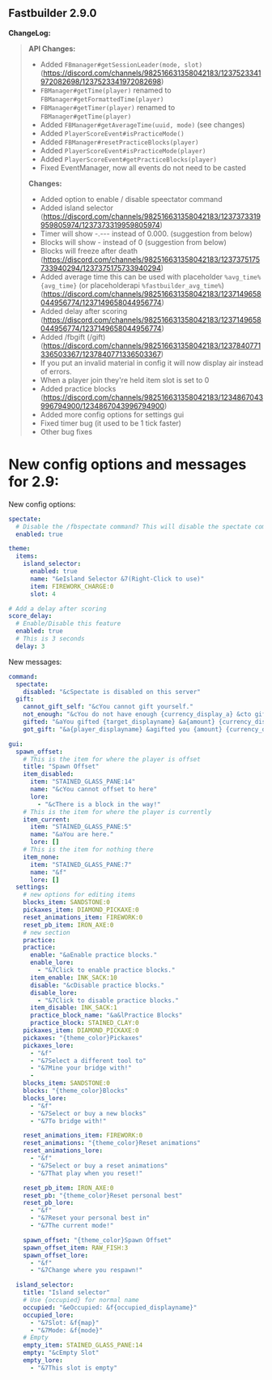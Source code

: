 ## Fastbuilder 2.9.0

**ChangeLog:**
> **API Changes:**
> - Added `FBmanager#getSessionLeader(mode, slot)` (https://discord.com/channels/982516631358042183/1237523341972082698/1237523341972082698)
> - `FBManager#getTime(player)` renamed to `FBManager#getFormattedTime(player)`
> - `FBManager#getTimer(player)` renamed to `FBManager#getTime(player)`
> - Added `FBManager#getAverageTime(uuid, mode)` (see changes)
> - Added `PlayerScoreEvent#isPracticeMode()` 
> - Added `FBManager#resetPracticeBlocks(player)` 
> - Added `PlayerScoreEvent#isPracticeMode(player)` 
> - Added `PlayerScoreEvent#getPracticeBlocks(player)` 
> - Fixed EventManager, now all events do not need to be casted
>
> **Changes:**
> - Added option to enable / disable speectator command
> - Added island selector (https://discord.com/channels/982516631358042183/1237373319959805974/1237373319959805974)
> - Timer will show -.--- instead of 0.000. (suggestion from below)
> - Blocks will show - instead of 0 (suggestion from below)
> - Blocks will freeze after death (https://discord.com/channels/982516631358042183/1237375175733940294/1237375175733940294)
> - Added average time this can be used with placeholder `%avg_time%` `{avg_time}` (or placeholderapi `%fastbuilder_avg_time%`) (https://discord.com/channels/982516631358042183/1237149658044956774/1237149658044956774)
> - Added delay after scoring (https://discord.com/channels/982516631358042183/1237149658044956774/1237149658044956774)
> - Added /fbgift (/gift) (https://discord.com/channels/982516631358042183/1237840771336503367/1237840771336503367)
> - If you put an invalid material in config it will now display air instead of errors.
> - When a player join they're held item slot is set to 0
> - Added practice blocks (https://discord.com/channels/982516631358042183/1234867043996794900/1234867043996794900)
> - Added more config options for settings gui
> - Fixed timer bug (it used to be 1 tick faster)
> - Other bug fixes

# New config options and messages for 2.9:

New config options:
```yml
spectate:
  # Disable the /fbspectate command? This will disable the spectate command, you can still use the api to spectate.
  enabled: true

theme:
  items:
    island_selector:
      enabled: true
      name: "&eIsland Selector &7(Right-Click to use)"
      item: FIREWORK_CHARGE:0
      slot: 4

# Add a delay after scoring
score_delay:
  # Enable/Disable this feature
  enabled: true
  # This is 3 seconds
  delay: 3
```

New messages:
```yml
command:
  spectate:
    disabled: "&cSpectate is disabled on this server"
  gift:
    cannot_gift_self: "&cYou cannot gift yourself."
    not_enough: "&cYou do not have enough {currency_display_a} &cto gift!"
    gifted: "&aYou gifted {target_displayname} &a{amount} {currency_display_a}&a."
    got_gift: "&a{player_displayname} &agifted you {amount} {currency_display_a}&a."

gui:
  spawn_offset:
    # This is the item for where the player is offset
    title: "Spawn Offset"
    item_disabled:
      item: "STAINED_GLASS_PANE:14"
      name: "&cYou cannot offset to here"
      lore:
        - "&cThere is a block in the way!"
    # This is the item for where the player is currently
    item_current:
      item: "STAINED_GLASS_PANE:5"
      name: "&aYou are here."
      lore: []
    # This is the item for nothing there
    item_none:
      item: "STAINED_GLASS_PANE:7"
      name: "&f"
      lore: []
  settings:
    # new options for editing items
    blocks_item: SANDSTONE:0
    pickaxes_item: DIAMOND_PICKAXE:0
    reset_animations_item: FIREWORK:0
    reset_pb_item: IRON_AXE:0
    # new section
    practice:
    practice:
      enable: "&aEnable practice blocks."
      enable_lore:
        - "&7Click to enable practice blocks."
      item_enable: INK_SACK:10
      disable: "&cDisable practice blocks."
      disable_lore:
        - "&7Click to disable practice blocks."
      item_disable: INK_SACK:1
      practice_block_name: "&a&lPractice Blocks"
      practice_block: STAINED_CLAY:0
    pickaxes_item: DIAMOND_PICKAXE:0
    pickaxes: "{theme_color}Pickaxes"
    pickaxes_lore:
      - "&f"
      - "&7Select a different tool to"
      - "&7Mine your bridge with!"
      -
    blocks_item: SANDSTONE:0
    blocks: "{theme_color}Blocks"
    blocks_lore:
      - "&f"
      - "&7Select or buy a new blocks"
      - "&7To bridge with!"

    reset_animations_item: FIREWORK:0
    reset_animations: "{theme_color}Reset animations"
    reset_animations_lore:
      - "&f"
      - "&7Select or buy a reset animations"
      - "&7That play when you reset!"

    reset_pb_item: IRON_AXE:0
    reset_pb: "{theme_color}Reset personal best"
    reset_pb_lore:
      - "&f"
      - "&7Reset your personal best in"
      - "&7The current mode!"

    spawn_offset: "{theme_color}Spawn Offset"
    spawn_offset_item: RAW_FISH:3
    spawn_offset_lore:
      - "&f"
      - "&7Change where you respawn!"

  island_selector:
    title: "Island selector"
    # Use {occupied} for normal name
    occupied: "&eOccupied: &f{occupied_displayname}"
    occupied_lore:
      - "&7Slot: &f{map}"
      - "&7Mode: &f{mode}"
    # Empty
    empty_item: STAINED_GLASS_PANE:14
    empty: "&cEmpty Slot"
    empty_lore:
      - "&7This slot is empty"
```